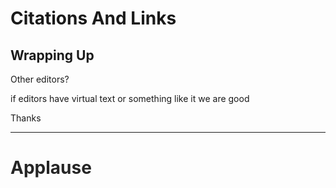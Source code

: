 # Citations And Links

## Wrapping Up

Other editors?

<div class="notes">

if editors have virtual text or something like it we are good

Thanks

</div>

---

<h1 class="blink">Applause</h1>

<style>
/* Global Styles go here */
.blink {
  animation: blinker 1s ease infinite;
}

@keyframes blinker {
  50% {
    opacity: 0.5;
  }
}

</style>
